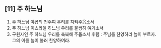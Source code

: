 ## [11] 주 하느님

1) 주 하느님 야곱의 천주여 우리를 지켜주옵소서
2) 주 하느님 이스라엘 하느님 우리를 불쌍히 여기소서
3) 구원자인 주 하느님 우리를 축복해 주옵소서
후렴 : 주님를 찬양하라 높이 부르자. 그의 이름 높이 불러 찬양하여라.
